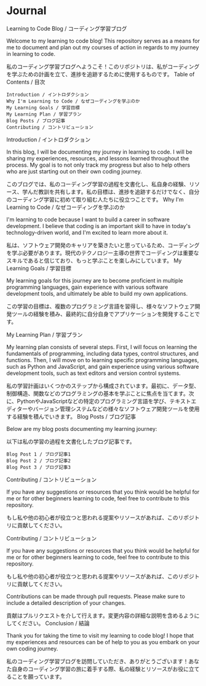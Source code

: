 # Journal
Learning to Code Blog / コーディング学習ブログ

Welcome to my learning to code blog! This repository serves as a means for me to document and plan out my courses of action in regards to my journey in learning to code.

私のコーディング学習ブログへようこそ！このリポジトリは、私がコーディングを学ぶための計画を立て、進捗を追跡するために使用するものです。
Table of Contents / 目次

    Introduction / イントロダクション
    Why I'm Learning to Code / なぜコーディングを学ぶのか
    My Learning Goals / 学習目標
    My Learning Plan / 学習プラン
    Blog Posts / ブログ記事
    Contributing / コントリビューション

Introduction / イントロダクション

In this blog, I will be documenting my journey in learning to code. I will be sharing my experiences, resources, and lessons learned throughout the process. My goal is to not only track my progress but also to help others who are just starting out on their own coding journey.

このブログでは、私のコーディング学習の過程を文書化し、私自身の経験、リソース、学んだ教訓を共有します。私の目標は、進捗を追跡するだけでなく、自分のコーディング学習に初めて取り組む人たちに役立つことです。
Why I'm Learning to Code / なぜコーディングを学ぶのか

I'm learning to code because I want to build a career in software development. I believe that coding is an important skill to have in today's technology-driven world, and I'm excited to learn more about it.

私は、ソフトウェア開発のキャリアを築きたいと思っているため、コーディングを学ぶ必要があります。現代のテクノロジー主導の世界でコーディングは重要なスキルであると信じており、もっと学ぶことを楽しみにしています。
My Learning Goals / 学習目標

My learning goals for this journey are to become proficient in multiple programming languages, gain experience with various software development tools, and ultimately be able to build my own applications.

この学習の目標は、複数のプログラミング言語を習得し、様々なソフトウェア開発ツールの経験を積み、最終的に自分自身でアプリケーションを開発することです。

My Learning Plan / 学習プラン

My learning plan consists of several steps. First, I will focus on learning the fundamentals of programming, including data types, control structures, and functions. Then, I will move on to learning specific programming languages, such as Python and JavaScript, and gain experience using various software development tools, such as text editors and version control systems.

私の学習計画はいくつかのステップから構成されています。最初に、データ型、制御構造、関数などのプログラミングの基本を学ぶことに焦点を当てます。次に、PythonやJavaScriptなどの特定のプログラミング言語を学び、テキストエディターやバージョン管理システムなどの様々なソフトウェア開発ツールを使用する経験を積んでいきます。
Blog Posts / ブログ記事

Below are my blog posts documenting my learning journey:

以下は私の学習の過程を文書化したブログ記事です。

    Blog Post 1 / ブログ記事1
    Blog Post 2 / ブログ記事2
    Blog Post 3 / ブログ記事3

Contributing / コントリビューション

If you have any suggestions or resources that you think would be helpful for me or for other beginners learning to code, feel free to contribute to this repository.

もし私や他の初心者が役立つと思われる提案やリソースがあれば、このリポジトリに貢献してください。

Contributing / コントリビューション

If you have any suggestions or resources that you think would be helpful for me or for other beginners learning to code, feel free to contribute to this repository.

もし私や他の初心者が役立つと思われる提案やリソースがあれば、このリポジトリに貢献してください。

Contributions can be made through pull requests. Please make sure to include a detailed description of your changes.

貢献はプルリクエストを介して行えます。変更内容の詳細な説明を含めるようにしてください。
Conclusion / 結論

Thank you for taking the time to visit my learning to code blog! I hope that my experiences and resources can be of help to you as you embark on your own coding journey.

私のコーディング学習ブログを訪問していただき、ありがとうございます！あなた自身のコーディング学習の旅に着手する際、私の経験とリソースがお役に立てることを願っています。
